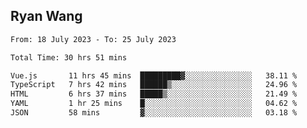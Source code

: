 ## Ryan Wang

<!--START_SECTION:waka-->

```txt
From: 18 July 2023 - To: 25 July 2023

Total Time: 30 hrs 51 mins

Vue.js       11 hrs 45 mins  █████████▓░░░░░░░░░░░░░░░   38.11 %
TypeScript   7 hrs 42 mins   ██████▒░░░░░░░░░░░░░░░░░░   24.96 %
HTML         6 hrs 37 mins   █████▒░░░░░░░░░░░░░░░░░░░   21.49 %
YAML         1 hr 25 mins    █░░░░░░░░░░░░░░░░░░░░░░░░   04.62 %
JSON         58 mins         ▓░░░░░░░░░░░░░░░░░░░░░░░░   03.18 %
```

<!--END_SECTION:waka-->

